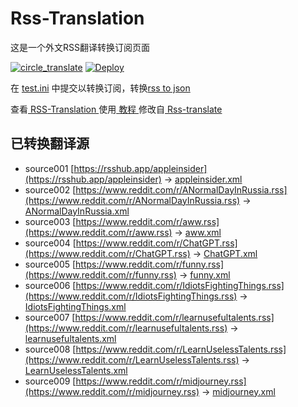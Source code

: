 # Rss-Translation

这是一个外文RSS翻译转换订阅页面 

[![circle_translate](https://github.com/mankaki/Rss-Translation/actions/workflows/circle_translate.yml/badge.svg)](https://github.com/mankaki/Rss-Translation/actions/workflows/circle_translate.yml)
[![Deploy](https://github.com/mankaki/Rss-Translation/actions/workflows/jekyll-gh-pages.yml/badge.svg)](https://github.com/mankaki/Rss-Translation/actions/workflows/jekyll-gh-pages.yml)

在 [test.ini](https://github.com/mankaki/Rss-Translation/blob/main/test.ini) 中提交以转换订阅，转换[rss to json](https://rss2json.com/)

查看[ RSS-Translation ](https://mankaki.github.io/RSS-Translation)使用[ 教程 ](https://www.mankaki.net/tutorial/644)修改自[ Rss-translate ](https://github.com/rcy1314/Rss-Translation/)

## 已转换翻译源

 - source001 [https://rsshub.app/appleinsider](https://rsshub.app/appleinsider) -> [appleinsider.xml](rss/appleinsider.xml)
 - source002 [https://www.reddit.com/r/ANormalDayInRussia.rss](https://www.reddit.com/r/ANormalDayInRussia.rss) -> [ANormalDayInRussia.xml](rss/ANormalDayInRussia.xml)
 - source003 [https://www.reddit.com/r/aww.rss](https://www.reddit.com/r/aww.rss) -> [aww.xml](rss/aww.xml)
 - source004 [https://www.reddit.com/r/ChatGPT.rss](https://www.reddit.com/r/ChatGPT.rss) -> [ChatGPT.xml](rss/ChatGPT.xml)
 - source005 [https://www.reddit.com/r/funny.rss](https://www.reddit.com/r/funny.rss) -> [funny.xml](rss/funny.xml)
 - source006 [https://www.reddit.com/r/IdiotsFightingThings.rss](https://www.reddit.com/r/IdiotsFightingThings.rss) -> [IdiotsFightingThings.xml](rss/IdiotsFightingThings.xml)
 - source007 [https://www.reddit.com/r/learnusefultalents.rss](https://www.reddit.com/r/learnusefultalents.rss) -> [learnusefultalents.xml](rss/learnusefultalents.xml)
 - source008 [https://www.reddit.com/r/LearnUselessTalents.rss](https://www.reddit.com/r/LearnUselessTalents.rss) -> [LearnUselessTalents.xml](rss/LearnUselessTalents.xml)
 - source009 [https://www.reddit.com/r/midjourney.rss](https://www.reddit.com/r/midjourney.rss) -> [midjourney.xml](rss/midjourney.xml)
